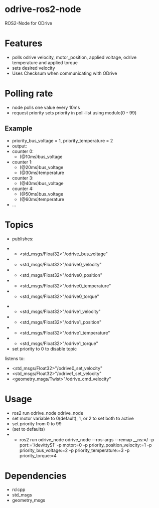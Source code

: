 # odrive-ros2-node

ROS2-Node for ODrive

# Features

- polls odrive velocity, motor_position, applied voltage, odrive temperature and applied torque
- sets desired velocity
- Uses Checksum when communicating with ODrive

# Polling rate

- node polls one value every 10ms
- request priority sets priority in poll-list using modulo(0 - 99)

## Example

- priority_bus_voltage = 1, priority_temperature = 2
- output:
- counter 0:
  - (@10ms)bus_voltage
- counter 1:
  - (@20ms)bus_voltage
  - (@30ms)temperature
- counter 3:
  - (@40ms)bus_voltage
- counter 4:
  - (@50ms)bus_voltage
  - (@60ms)temperature
- ...

# Topics

- publishes:

* - <std_msgs/Float32>"/odrive_bus_voltage"
* - <std_msgs/Float32>"/odrive0_velocity"
* - <std_msgs/Float32>"/odrive0_position"
* - <std_msgs/Float32>"/odrive0_temperature"
* - <std_msgs/Float32>"/odrive0_torque"

- - <std_msgs/Float32>"/odrive1_velocity"
- - <std_msgs/Float32>"/odrive1_position"
- - <std_msgs/Float32>"/odrive1_temperature"
- - <std_msgs/Float32>"/odrive1_torque"
- set priority to 0 to disable topic

listens to:

- <std_msgs/Float32>"/odrive0_set_velocity"
- <std_msgs/Float32>"/odrive1_set_velocity"
- <geometry_msgs/Twist>"/odrive_cmd_velocity"

# Usage

- ros2 run odrive_node odrive_node
- set motor variable to 0(default), 1, or 2 to set both to active
- set priority from 0 to 99
- (set to defaults)
- - ros2 run odrive_node odrive_node --ros-args --remap __ns:=/<your-namespace> -p port:='/dev/ttyS1' -p motor:=0 -p priority_position_velocity:=1 -p priority_bus_voltage:=2 -p priority_temperature:=3 -p priority_torque:=4

# Dependencies

- rclcpp
- std_msgs
- geometry_msgs
